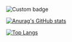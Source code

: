 ![Custom badge](https://img.shields.io/badge/Job%20Title-Software%20Engineer%2C%20and%20Developer-yellow)


[![Anurag's GitHub stats](https://github-readme-stats.vercel.app/api?username=sh-anousheh)](https://github.com/anuraghazra/github-readme-stats)

[![Top Langs](https://github-readme-stats.vercel.app/api/top-langs/?username=sh-anousheh)](https://github.com/anuraghazra/github-readme-stats)

<!--
[![Readme Card](https://github-readme-stats.vercel.app/api/pin/?username=sh-anousheh&repo=Networked-Yahtzee)](https://github.com/anuraghazra/github-readme-stats)

[![Readme Card](https://github-readme-stats.vercel.app/api/pin/?username=sh-anousheh&repo=Parallel-DBSCAN-Clustering-Algorithm-using-Apache-Spark)](https://github.com/anuraghazra/github-readme-stats)

[![Readme Card](https://github-readme-stats.vercel.app/api/pin/?username=sh-anousheh&repo=OpTiCs)](https://github.com/anuraghazra/github-readme-stats)



**sh-anousheh/sh-anousheh** is a ✨ _special_ ✨ repository because its `README.md` (this file) appears on your GitHub profile.

Here are some ideas to get you started:

- 🔭 I’m currently working on ...
- 🌱 I’m currently learning ...
- 👯 I’m looking to collaborate on ...
- 🤔 I’m looking for help with ...
- 💬 Ask me about ...
- 📫 How to reach me: ...
- 😄 Pronouns: ...
- ⚡ Fun fact: ...
-->

